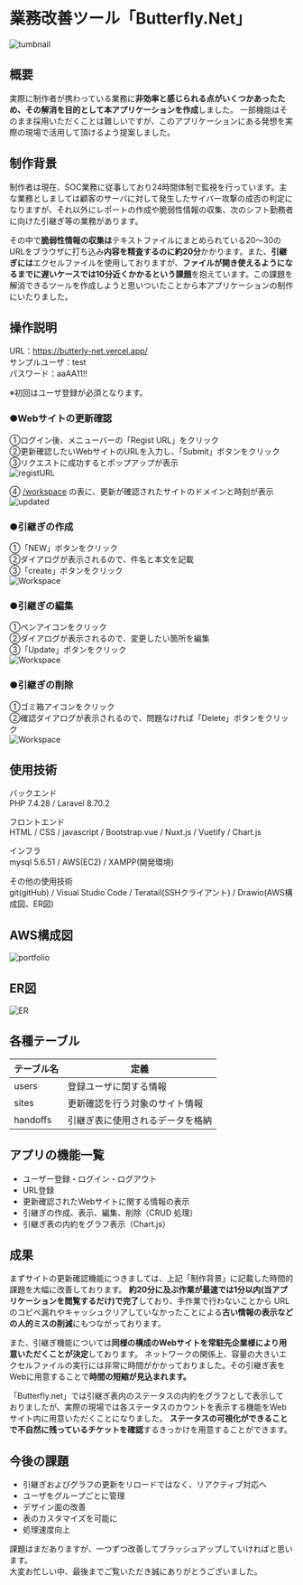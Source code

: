 # 業務改善ツール「Butterfly.Net」

![tumbnail](https://user-images.githubusercontent.com/53083803/161481561-9f765146-90ea-4a59-a8db-6fd1e99092ff.PNG)

## 概要
実際に制作者が携わっている業務に**非効率と感じられる点がいくつかあったため、その解消を目的として本アプリケーションを作成**しました。
一部機能はそのまま採用いただくことは難しいですが、このアプリケーションにある発想を実際の現場で活用して頂けるよう提案しました。

## 制作背景
制作者は現在、SOC業務に従事しており24時間体制で監視を行っています。主な業務としましては顧客のサーバに対して発生したサイバー攻撃の成否の判定になりますが、それ以外にレポートの作成や脆弱性情報の収集、次のシフト勤務者に向けた引継ぎ等の業務があります。

その中で**脆弱性情報の収集は**テキストファイルにまとめられている20～30のURLをブラウザに打ち込み**内容を精査するのに約20分**かかります。また、**引継ぎには**エクセルファイルを使用しておりますが、**ファイルが開き使えるようになるまでに遅いケースでは10分近くかかるという課題**を抱えています。この課題を解消できるツールを作成しようと思いついたことから本アプリケーションの制作にいたりました。

## 操作説明
URL：https://butterly-net.vercel.app/<br>
サンプルユーザ：test<br>
パスワード：aaAA11!!

※初回はユーザ登録が必須となります。

### ●Webサイトの更新確認
①ログイン後、メニューバーの「Regist URL」をクリック<br>
②更新確認したいWebサイトのURLを入力し、「Submit」ボタンをクリック<br>
③リクエストに成功するとポップアップが表示<br>
![registURL](https://user-images.githubusercontent.com/53083803/161680907-106c7963-a980-4be2-8ed3-6c0a877dd064.gif)


④
<a href="https://butterly-net.vercel.app/workspace">/workspace</a>
の表に、更新が確認されたサイトのドメインと時刻が表示
![updated](https://user-images.githubusercontent.com/53083803/161662052-b829fe7a-2dda-413b-87bd-55da409ad7fb.PNG)

### ●引継ぎの作成
①「NEW」ボタンをクリック<br>
②ダイアログが表示されるので、件名と本文を記載<br>
③「create」ボタンをクリック<br>
![Workspace](https://gyazo.com/b596e3951d768085f7c207ae3322209a.gif)

### ●引継ぎの編集
①ペンアイコンをクリック<br>
②ダイアログが表示されるので、変更したい箇所を編集<br>
③「Update」ボタンをクリック<br>
![Workspace](https://gyazo.com/ebb09092f23a64479b742c8994df88c6.gif)

### ●引継ぎの削除
①ゴミ箱アイコンをクリック<br>
②確認ダイアログが表示されるので、問題なければ「Delete」ボタンをクリック<br>
![Workspace](https://gyazo.com/578d00e92cc5c40c21646303dfd5034f.gif)

## 使用技術
バックエンド<br>
PHP 7.4.28 / Laravel 8.70.2

フロントエンド<br>
HTML / CSS / javascript / Bootstrap.vue / Nuxt.js / Vuetify / Chart.js

インフラ<br>
mysql 5.6.51 / AWS(EC2) / XAMPP(開発環境)

その他の使用技術<br>
git(gitHub) / Visual Studio Code / Teratail(SSHクライアント) / Drawio(AWS構成図、ER図)

## AWS構成図
![portfolio](https://user-images.githubusercontent.com/53083803/161743517-15bfacc2-c708-4564-8812-6754ce06fae8.png)

## ER図
![ER](https://user-images.githubusercontent.com/53083803/161806624-bffcd82f-a2ca-4b82-8a00-d8b1d69dce53.png)

## 各種テーブル
|  テーブル名  |  定義  |
| ---- | ---- |
|  users  |  登録ユーザに関する情報  |
|  sites  |  更新確認を行う対象のサイト情報  |
|  handoffs  |  引継ぎ表に使用されるデータを格納  |

## アプリの機能一覧
- ユーザー登録・ログイン・ログアウト
- URL登録
- 更新確認されたWebサイトに関する情報の表示
- 引継ぎの作成、表示、編集、削除（CRUD 処理）
- 引継ぎ表の内約をグラフ表示（Chart.js）

## 成果
まずサイトの更新確認機能につきましては、上記「制作背景」に記載した時間的課題を大幅に改善しております。
**約20分に及ぶ作業が最速では1分以内(当アプリケーションを閲覧するだけ)で完了**しており、手作業で行わないことから
URLのコピペ漏れやキャッシュクリアしていなかったことによる**古い情報の表示などの人的ミスの削減**にもつながっております。

また、引継ぎ機能については**同様の構成のWebサイトを常駐先企業様により用意いただくことが決定**しております。
ネットワークの関係上、容量の大きいエクセルファイルの実行には非常に時間がかかっておりました。その引継ぎ表を
Webに用意することで**時間の短縮が見込まれます。**

「Butterfly.net」では引継ぎ表内のステータスの内約をグラフとして表示して
おりましたが、実際の現場では各ステータスのカウントを表示する機能をWebサイト内に用意いただくことになりました。
**ステータスの可視化ができることで不自然に残っているチケットを確認**するきっかけを用意することができます。

## 今後の課題
- 引継ぎおよびグラフの更新をリロードではなく、リアクティブ対応へ
- ユーザをグループごとに管理
- デザイン面の改善
- 表のカスタマイズを可能に
- 処理速度向上

課題はまだありますが、一つずつ改善してブラッシュアップしていければと思います。<br>
大変お忙しい中、最後までご覧いただき誠にありがとうございました。
